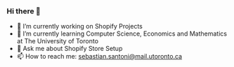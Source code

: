 ### Hi there 👋

- 🔭 I’m currently working on Shopify Projects
- 🌱 I’m currently learning Computer Science, Economics and Mathematics at The University of Toronto
- 💬 Ask me about Shopify Store Setup
- 📫 How to reach me: sebastian.santoni@mail.utoronto.ca
